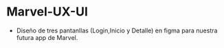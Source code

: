 # Marvel-UX-UI
- Diseño de tres pantanllas (Login,Inicio y Detalle) en figma para nuestra 
futura app de Marvel.

